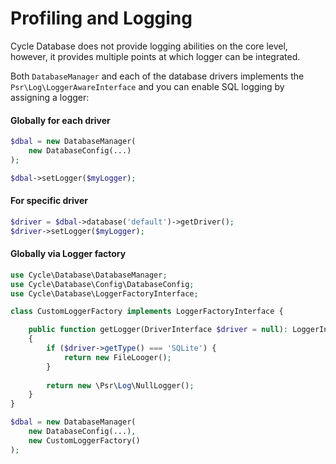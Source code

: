 # Profiling and Logging

Cycle Database does not provide logging abilities on the core level, however, it provides multiple points at which logger can be integrated.

Both `DatabaseManager` and each of the database drivers implements the `Psr\Log\LoggerAwareInterface` and you can enable SQL logging by assigning a logger:

#### Globally for each driver
```php
$dbal = new DatabaseManager(
    new DatabaseConfig(...)
);

$dbal->setLogger($myLogger);
```

#### For specific driver
```php
$driver = $dbal->database('default')->getDriver();
$driver->setLogger($myLogger);
```

#### Globally via Logger factory

```php
use Cycle\Database\DatabaseManager;
use Cycle\Database\Config\DatabaseConfig;
use Cycle\Database\LoggerFactoryInterface;

class CustomLoggerFactory implements LoggerFactoryInterface {

    public function getLogger(DriverInterface $driver = null): LoggerInterface
    {
        if ($driver->getType() === 'SQLite') {
            return new FileLooger();
        }
        
        return new \Psr\Log\NullLogger();
    }
}

$dbal = new DatabaseManager(
    new DatabaseConfig(...), 
    new CustomLoggerFactory()
);
```
